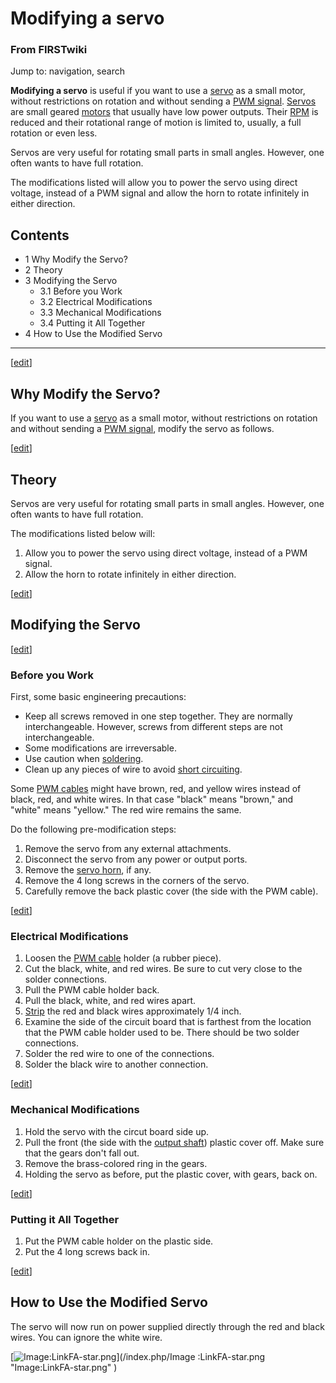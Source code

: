 # Modifying a servo

### From FIRSTwiki

Jump to: navigation, search

**Modifying a servo** is useful if you want to use a [servo](/index.php/Servo "Servo" ) as a small motor, without restrictions on rotation and without sending a [PWM signal](/index.php/PWM_signal "PWM signal" ). [Servos](/index.php/Servo "Servo" ) are small geared [motors](/index.php/Motor "Motor" ) that usually have low power outputs. Their [RPM](/index.php?title=RPM&action=edit "RPM" ) is reduced and their rotational range of motion is limited to, usually, a full rotation or even less. 

Servos are very useful for rotating small parts in small angles. However, one
often wants to have full rotation.

The modifications listed will allow you to power the servo using direct
voltage, instead of a PWM signal and allow the horn to rotate infinitely in
either direction.

## Contents

  * 1 Why Modify the Servo?
  * 2 Theory
  * 3 Modifying the Servo
    * 3.1 Before you Work
    * 3.2 Electrical Modifications
    * 3.3 Mechanical Modifications
    * 3.4 Putting it All Together
  * 4 How to Use the Modified Servo  
---  
  
[[edit](/index.php?title=Modifying_a_servo&action=edit&section=1 "Edit
section: Why Modify the Servo?" )]

## Why Modify the Servo?

If you want to use a [servo](/index.php/Servo "Servo" ) as a small motor,
without restrictions on rotation and without sending a [PWM
signal](/index.php/PWM_signal "PWM signal" ), modify the servo as follows.

[[edit](/index.php?title=Modifying_a_servo&action=edit&section=2 "Edit
section: Theory" )]

## Theory

Servos are very useful for rotating small parts in small angles. However, one
often wants to have full rotation.

The modifications listed below will:

  1. Allow you to power the servo using direct voltage, instead of a PWM signal. 
  2. Allow the horn to rotate infinitely in either direction. 

[[edit](/index.php?title=Modifying_a_servo&action=edit&section=3 "Edit
section: Modifying the Servo" )]

## Modifying the Servo

[[edit](/index.php?title=Modifying_a_servo&action=edit&section=4 "Edit
section: Before you Work" )]

### Before you Work

First, some basic engineering precautions:

  * Keep all screws removed in one step together. They are normally interchangeable. However, screws from different steps are not interchangeable. 
  * Some modifications are irreversable. 
  * Use caution when [soldering](/index.php/Soldering "Soldering" ). 
  * Clean up any pieces of wire to avoid [short circuiting](/index.php/Short_circuit "Short circuit" ). 

Some [PWM cables](/index.php/PWM_cable "PWM cable" ) might have brown, red,
and yellow wires instead of black, red, and white wires. In that case "black"
means "brown," and "white" means "yellow." The red wire remains the same.

Do the following pre-modification steps:

  1. Remove the servo from any external attachments. 
  2. Disconnect the servo from any power or output ports. 
  3. Remove the [servo horn](/index.php?title=Servo_horn&action=edit "Servo horn" ), if any. 
  4. Remove the 4 long screws in the corners of the servo. 
  5. Carefully remove the back plastic cover (the side with the PWM cable). 

[[edit](/index.php?title=Modifying_a_servo&action=edit&section=5 "Edit
section: Electrical Modifications" )]

### Electrical Modifications

  1. Loosen the [PWM cable](/index.php/PWM_cable "PWM cable" ) holder (a rubber piece). 
  2. Cut the black, white, and red wires. Be sure to cut very close to the solder connections. 
  3. Pull the PWM cable holder back. 
  4. Pull the black, white, and red wires apart. 
  5. [Strip](/index.php/Wire_stripping "Wire stripping" ) the red and black wires approximately 1/4 inch. 
  6. Examine the side of the circuit board that is farthest from the location that the PWM cable holder used to be. There should be two solder connections. 
  7. Solder the red wire to one of the connections. 
  8. Solder the black wire to another connection. 

[[edit](/index.php?title=Modifying_a_servo&action=edit&section=6 "Edit
section: Mechanical Modifications" )]

### Mechanical Modifications

  1. Hold the servo with the circut board side up. 
  2. Pull the front (the side with the [output shaft](/index.php?title=Output_shaft&action=edit "Output shaft" )) plastic cover off. Make sure that the gears don't fall out. 
  3. Remove the brass-colored ring in the gears. 
  4. Holding the servo as before, put the plastic cover, with gears, back on. 

[[edit](/index.php?title=Modifying_a_servo&action=edit&section=7 "Edit
section: Putting it All Together" )]

### Putting it All Together

  1. Put the PWM cable holder on the plastic side. 
  2. Put the 4 long screws back in. 

[[edit](/index.php?title=Modifying_a_servo&action=edit&section=8 "Edit
section: How to Use the Modified Servo" )]

## How to Use the Modified Servo

The servo will now run on power supplied directly through the red and black
wires. You can ignore the white wire.

[![Image:LinkFA-star.png](/media/6/60/LinkFA-star.png)](/index.php/Image
:LinkFA-star.png "Image:LinkFA-star.png" )

